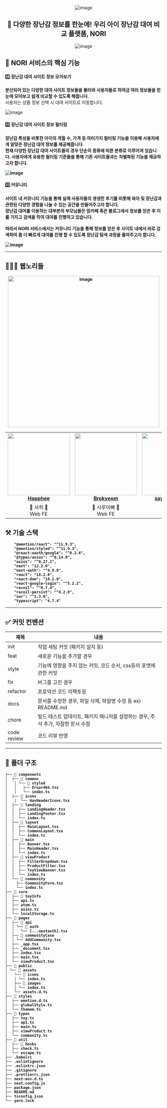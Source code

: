 
<div align="center">

   
   ![image](https://user-images.githubusercontent.com/79238676/180428538-5881fe11-6431-4318-aa0f-3568a0187c7b.png)


<h2> 🧸 다양한 장난감 정보를 한눈에! 우리 아이 장난감 대여 비교 플랫폼, NORI </h2>


![image](https://user-images.githubusercontent.com/79238676/180428185-34aa0eab-6a68-4e2d-9207-b20a9ee4adff.png)

</div>


<h2> 💚 NORI 서비스의 핵심 기능 </h2>


<h4> 1️⃣ 장난감 대여 사이트 정보 모아보기 </h4>

<div ><strong>분산되어 있는 다양한 대여 사이트 정보들을 불러와 사용자들로 하여금 여러 정보들을 한 눈에 모아보고 쉽게 비교할 수 있도록 해줍니다.</strong> <br/>
사용자는 상품 정보 선택 시 대여 사이트로 이동합니다. </div>

![image](https://user-images.githubusercontent.com/79238676/180427820-a561ce87-4a34-4669-9db9-a95ced14da26.png)


<h4> 2️⃣ 장난감 대여 사이트 정보 필터링</h4>

<div> <strong>장난감 특성을 비롯한 아이의 개월 수, 가격 등 여러가지 필터링 기능을 이용해 사용자에게 알맞은 장난감 대여 정보를 제공해줍니다.<strong><br/>
현재 다양한 장난감 대여 사이트들의 경우 단순히 종류에 따른 분류로 이루어져 있습니다. 사용자에게 유용한 필터링 기준들을 통해 기존 사이트들과는 차별화된 기능을 제공하고자 합니다. </div>

![image](https://user-images.githubusercontent.com/79238676/180427848-533fa5ba-52aa-4ed8-8815-7d7bc920b90a.png)



<h4> 3️⃣ 커뮤니티</h4>

<div> <strong>사이트 내 커뮤니티 기능을 통해 실제 사용자들의 생생한 후기를 비롯해 육아 및 장난감과 관련된 다양한 경험을 나눌 수 있는 공간을 만들어주고자 합니다.<strong> <br/>
장난감 대여를 이용하는 대부분의 부모님들은 맘카페 혹은 블로그에서 정보를 얻은 후 이를 가지고 검색을 하여 대여를 진행하고 있습니다. <br/><br/>
따라서 NORI 서비스에서는 커뮤니티 기능을 통해 정보를 얻은 후 사이트 내에서 바로 검색하여 좀 더 빠르게 대여를 진행 할 수 있도록 장난감 탐색 과정을 줄여주고자 합니다. </div>

![image](https://user-images.githubusercontent.com/79238676/180427864-2892863a-9180-4522-8157-918ed23b4b9e.png)

---

## 🧑🏻‍💻 웹노리들
<div align="center">
<img width="487" alt="image" src="https://user-images.githubusercontent.com/79238676/180427945-bb93f8e8-5063-46f4-9726-f78d7e05ea58.png">

</div>

<table align="center">
    <tr align="center" >
        <td style="min-width: 150px;">
            <a href="https://github.com/Happhee">
              <img src="https://user-images.githubusercontent.com/79238676/178311426-77d9dadf-e52d-4ca8-b9ec-9368faef7685.png" width="200">
              <br />
              <b>Happhee</b>
            </a>
        </td>
        <td style="min-width: 150px;">
            <a href="https://github.com/Brokyeom">
              <img src="https://user-images.githubusercontent.com/79238676/178312183-d3fde33c-aedd-4a53-b478-4465893c348c.JPG" width="200" >
              <br />
              <b>Brokyeom</b>
            </a>
        </td>
        <td style="min-width: 150px;" background-color="white">
            <a href="https://github.com/say-young516">
              <img src="https://user-images.githubusercontent.com/79238676/178309614-8f14b607-5b57-461f-a0fb-92689295b2b2.JPG" width="200" >
              <br />
              <b>say-young516</b>
            </a> 
        </td>
        <td style="min-width: 150px;" background-color="white">
            <a href="https://github.com/aeuna">
              <img src="https://user-images.githubusercontent.com/79238676/178310479-8c185a5e-098f-4928-ba1b-64d020321c3a.JPG" width="200">
              <br />
              <b>aeuna</b>
            </a> 
        </td>
    </tr>
    <tr align="center">
        <td>
            💛 서히 💛 <br/>
            Web FE
        </td>
        <td>
            💙 시루아빠 💙<br />
            Web FE
        </td>
        <td>
            💖 영 💖<br />
            Web FE
        </td>
        <td>
            💜은아💜 <br />
            Web FE
        </td>
    </tr>
</table>


## ⚒️ 기술 스택 
```
    "@emotion/react": "^11.9.3",
    "@emotion/styled": "^11.9.3",
    "@react-oauth/google": "^0.2.6",
    "@types/axios": "^0.14.0",
    "axios": "^0.27.2",
    "next": "12.2.0",
    "next-auth": "^4.9.0",
    "react": "18.2.0",
    "react-dom": "18.2.0",
    "react-google-login": "^5.2.2",
    "recoil": "^0.7.4",
    "recoil-persist": "^4.2.0",
    "swr": "^1.3.0",
    "typescript": "4.7.4"
```
---

## ✅ 커밋 컨벤션

| 제목     | 내용                                   |
| -------- | -------------------------------------- |
| init     | 작업 세팅 커밋 (패키지 설치 등)        |
| feat     | 새로운 기능을 추가할 경우       |
| style   | 기능에 영향을 주지 않는 커밋, 코드 순서, css등의 포맷에 관한 커밋                         |
| fix      | 버그를 고친 경우                       |
| refactor |프로덕션 코드 리팩토링        |
| docs      | 문서를 수정한 경우, 파일 삭제, 파일명 수정 등 ex) README.md|
| chore | 빌드 테스트 업데이트, 패키지 매니저를 설정하는 경우, 주석 추가, 자잘한 문서 수정 |
| code review | 코드 리뷰 반영 |

----
## 📁 폴더 구조
```
├── 📁 components 
│  ├── 📁 common
│	│ └── 📁 styled  
│	│   ├── Eroor404.tsx
│	│   └── index.ts
│  ├── 📁 icons 
│	│  └── NavHeaderIcons.tsx 
│  ├── 📁 landing
│  │  ├── LandingHeader.tsx
│  │  ├── LandingFooter.tsx
│  │  └── index.ts
│  ├── 📁 layout 
│  │  ├── MainLayout.tsx
│  │  ├── CommonLayout.tsx
│  │  └── index.ts
│  ├── 📁 main 
│  │  ├── Banner.tsx
│  │  ├── MainHeader.tsx
│  │  └── index.ts 
│  ├── 📁 viewProduct 
│  │  ├── FilterDropdown.tsx
│  │  ├── ProductFilter.tsx
│  │  ├── ToyViewBanner.tsx
│  │  └── index.ts
│  └── 📁 community 
│    ├── CommunityForm.tsx
│    └── index.ts 
├── 📁 core 
│  ├── 📁 toyInfo 
│  ├── api.ts 
│  ├── atom.ts 
│  ├── axios.ts 
│  └── localStorage.ts 
├── 📁 pages
│  ├── 📁 api
│  │ └── 📁 auth
│  │   └── [...nextauth].tsx
│  ├── 📁 communityCase
│  │ └── AddCommunity.tsx 
│  ├── _app.tsx
│  ├── _document.tsx
│  ├── index.tsx
│  ├── main.tsx
│  └── viewProduct.tsx
├── 📁 public
│ └── 📁 assets
│   └── 📁 icons
│   │ └── index.ts
│   ├── 📁 images
│   │ └── index.ts
│   └── assets.d.ts 
├── 📁 styles
│  ├── emotion.d.ts
│  ├── globalStyle.ts
│  └── themem.ts
├── 📁 types 
│  ├── toy.ts 
│  ├── api.ts
│  ├── main.ts
│  ├── viewProduct.ts
│  └── community.ts
├── 📁 util 
│  ├── 📁 hooks 
│  ├── check.ts 
│  └── escape.ts
├── .babelrc 
├── .eslintignore
├── .eslintrc.json
├── .gitignore
├── .prettierrc.json 
├── next-env.d.ts 
├── next.config.js
├── package.json
├── README.md
├── tsconfig.json 
└── yarn.lock
